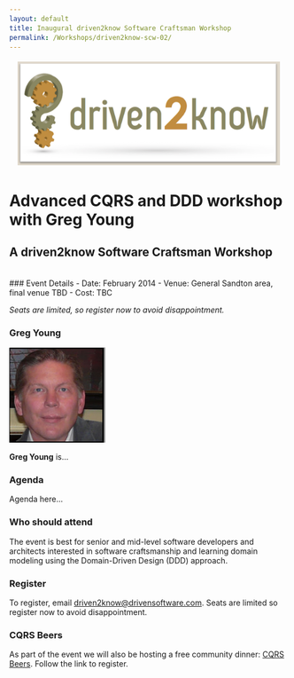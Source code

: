 ```yaml
---
layout: default
title: Inaugural driven2know Software Craftsman Workshop
permalink: /Workshops/driven2know-scw-02/
---
```


<div style=" margin: 10px; padding: 5px;">
    <img src="/images/content/driven2know.png">
</div>

# Advanced CQRS and DDD workshop with Greg Young
## A driven2know Software Craftsman Workshop

<br>
### Event Details
- Date:   February 2014
- Venue:  General Sandton area, final venue TBD
- Cost:   TBC

*Seats are limited, so register now to avoid disappointment.*

### Greg Young

<img src="/images/content/scw/vaughnvernon.png" class="image_left"/>

 **Greg Young** is...

### Agenda

Agenda here...

### Who should attend

The event is best for senior and mid-level software developers and architects interested in software craftsmanship and learning domain modeling using the Domain-Driven Design (DDD) approach.

### Register

To register, email [driven2know@drivensoftware.com](mailto:driven2know@drivensoftware.com?subject=Register%20for%20Software%20Craftsman%20Workshop&body=Please%20send%20me%20a%20registration%20form!!). Seats are limited so register now to avoid disappointment.

### CQRS Beers

As part of the event we will also be hosting a free community dinner: [CQRS Beers](http://cqrsbeersjhb.eventbrite.com/). Follow the link to register.
